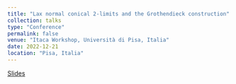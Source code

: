 ```yaml
---
title: "Lax normal conical 2-limits and the Grothendieck construction"
collection: talks
type: "Conference"
permalink: false
venue: "Itaca Workshop, Università di Pisa, Italia"
date: 2022-12-21
location: "Pisa, Italia"
---
```

[Slides](https://github.com/lucamesiti/lucamesiti.github.io/blob/5b8c211cd3d024fc97a9aa633b5675a67f541eba/files/Talk-2022-12-21-Itaca_Laxnlimitsgrothconstr.pdf)
